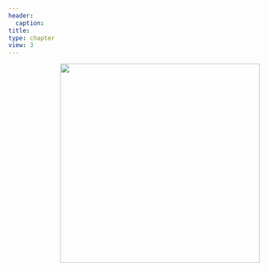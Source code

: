 ```yaml
---
header:
  caption: 
title: 
type: chapter
view: 3
---
```


<img src="bionordika/featured.jpg" width="400" align = "right">




